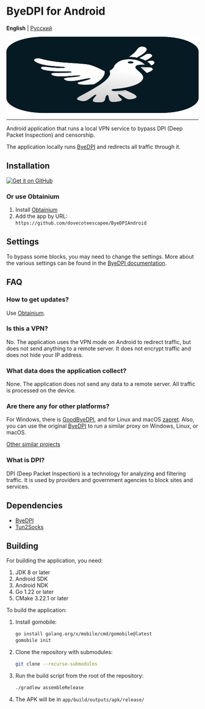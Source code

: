 # ByeDPI for Android

**English** | [Русский](README-ru.md)

<div style="text-align: center;">
  <img src=".github/images/logo.svg" width="100%" height="200px">
</div>

---

Android application that runs a local VPN service to bypass DPI (Deep Packet Inspection) and censorship.

The application locally runs [ByeDPI](https://github.com/hufrea/byedpi) and redirects all traffic through it.

## Installation

[<img src="https://github.com/machiav3lli/oandbackupx/blob/034b226cea5c1b30eb4f6a6f313e4dadcbb0ece4/badge_github.png"
    alt="Get it on GitHub"
    height="80">](https://github.com/dovecoteescapee/ByeDPIAndroid/releases)

### Or use Obtainium

1. Install [Obtainium](https://github.com/ImranR98/Obtainium?tab=readme-ov-file#installation)
2. Add the app by URL:  
   `https://github.com/dovecoteescapee/ByeDPIAndroid`

## Settings

To bypass some blocks, you may need to change the settings. More about the various settings can be found in the [ByeDPI documentation](https://github.com/hufrea/byedpi#readme-ov-file).

## FAQ

### How to get updates?

Use [Obtainium](#or-use-obtainium).

### Is this a VPN?

No. The application uses the VPN mode on Android to redirect traffic, but does not send anything to a remote server. It does not encrypt traffic and does not hide your IP address.

### What data does the application collect?

None. The application does not send any data to a remote server. All traffic is processed on the device.

### Are there any for other platforms?

For Windows, there is [GoodByeDPI](https://github.com/ValdikSS/GoodbyeDPI), and for Linux and macOS [zapret](https://github.com/bol-van/zapret). Also, you can use the original [ByeDPI](https://github.com/hufrea/byedpi) to run a similar proxy on Windows, Linux, or macOS.

[Other similar projects](https://github.com/ValdikSS/GoodbyeDPI?tab=readme-ov-file#similar-projects)

### What is DPI?

DPI (Deep Packet Inspection) is a technology for analyzing and filtering traffic. It is used by providers and government agencies to block sites and services.

## Dependencies

- [ByeDPI](https://github.com/hufrea/byedpi)
- [Tun2Socks](https://github.com/xjasonlyu/tun2socks)

## Building

For building the application, you need:

1. JDK 8 or later
2. Android SDK
3. Android NDK
4. Go 1.22 or later
5. CMake 3.22.1 or later

To build the application:

1. Install gomobile:
   ```bash
   go install golang.org/x/mobile/cmd/gomobile@latest
   gomobile init
   ```
2. Clone the repository with submodules:
   ```bash
   git clone --recurse-submodules
   ```
3. Run the build script from the root of the repository:
   ```bash
   ./gradlew assembleRelease
   ```
4. The APK will be in `app/build/outputs/apk/release/`
